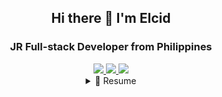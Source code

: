 <h2 align="center">
  Hi there 👋 I'm Elcid
</h2>
<h3 align="center">
  JR Full-stack Developer from Philippines
</h3>
<div align="center">
  <a href="mailto:elcid.delapaz@gmail.com">
    <img src="https://img.shields.io/badge/Gmail-D14836?style=for-the-badge&logo=gmail&logoColor=white" />
  </a>
  <a href="https://m.me/elcidlang">
    <img src="https://img.shields.io/badge/Messenger-00B2FF?style=for-the-badge&logo=messenger&logoColor=white" />
  </a>
  <a href="https://www.linkedin.com/in/elciddelapaz/">
    <img src="https://img.shields.io/badge/LinkedIn-0077B5?style=for-the-badge&logo=linkedin&logoColor=white" />
  </a>
  </div>
<details>
  <summary align="center">📃 Resume</summary>
  
  ## Education
  📖 Bachelor of Science in Information Technology\
  📆 2019 - 2023\
  📍 **Adventist University of the Philippines** - Cavite, PH
  ## Experience
  <img align="right" src="https://img.shields.io/badge/Slack-4A154B?logo=slack&logoColor=white" />
  <img align="right" src="https://img.shields.io/badge/Docker-2CA5E0?logo=docker&logoColor=white" />
  <img align="right" src="https://img.shields.io/badge/Postman-FF6C37?logo=Postman&logoColor=white" />
  <img align="right" src="https://img.shields.io/badge/Jira-0052CC?logo=Jira&logoColor=white" />
  <img align="right" src="https://img.shields.io/badge/Wordpress-21759B?logo=wordpress&logoColor=white" />
  <img align="right" src="https://img.shields.io/badge/MySQL-005C84?logo=mysql&logoColor=white" />
  <img align="right" src="https://img.shields.io/badge/Tailwind_CSS-38B2AC?logo=tailwind-css&logoColor=white" />
  <img align="right" src="https://img.shields.io/badge/Vue%20js-35495E?logo=vuedotjs&logoColor=4FC08D" />
  <img align="right" src="https://img.shields.io/badge/Laravel-FF2D20?logo=laravel&logoColor=white" />
  
  - 👨‍💻 Laravel Developer\
  📆 Oct 2023 - Feb 2024\
  📍 WebArt Design, AU/Remote
  <img align="right" src="https://img.shields.io/badge/Slack-4A154B?logo=slack&logoColor=white" />
  <img align="right" src="https://img.shields.io/badge/Postman-FF6C37?logo=Postman&logoColor=white" />
  <img align="right" src="https://img.shields.io/badge/MySQL-005C84?logo=mysql&logoColor=white" />
  <img align="right" src="https://img.shields.io/badge/Tailwind_CSS-38B2AC?logo=tailwind-css&logoColor=white" />
  <img align="right" src="https://img.shields.io/badge/Vue%20js-35495E?logo=vuedotjs&logoColor=4FC08D" />
  <img align="right" src="https://img.shields.io/badge/Laravel-FF2D20?logo=laravel&logoColor=white" />
  
  - 👨‍💻 Front-end Developer\
  📆 June 2023 - Sept 2023\
  📍 Group One JL International Inc., PH

  <img align="right" src="https://img.shields.io/badge/MongoDB-4EA94B?logo=mongodb&logoColor=white" />
  <img align="right" src="https://img.shields.io/badge/Material%20UI-007FFF?logo=mui&logoColor=white" />
  <img align="right" src="https://img.shields.io/badge/React-20232A?logo=react&logoColor=61DAFB" />
  <img align="right" src="https://img.shields.io/badge/Express%20js-000000?logo=express&logoColor=white" />
  <img align="right" src="https://img.shields.io/badge/Node%20js-339933?logo=nodedotjs&logoColor=white" />

  - 👨‍💻 Web Developer\
  📆 Aug 2022 - Dec 2022\
  📍 Adventist Medical Center Manila, PH
</details>
